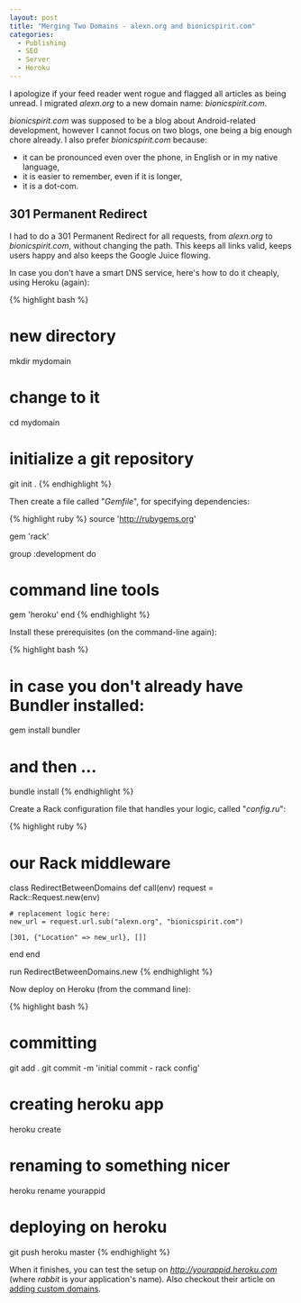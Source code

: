 ```yaml
---
layout: post
title: "Merging Two Domains - alexn.org and bionicspirit.com"
categories:
  - Publishing
  - SEO
  - Server
  - Heroku
---
```


I apologize if your feed reader went rogue and flagged all articles as
being unread. I migrated *alexn.org* to a new domain name:
*bionicspirit.com*.

*bionicspirit.com* was supposed to be a blog about Android-related
development, however I cannot focus on two blogs, one being a big
enough chore already. I also prefer *bionicspirit.com* because:

* it can be pronounced even over the phone, in English or in my native
  language,
* it is easier to remember, even if it is longer,
* it is a dot-com.

## 301 Permanent Redirect

I had to do a 301 Permanent Redirect for all requests, from
*alexn.org* to *bionicspirit.com*, without changing the path. This
keeps all links valid, keeps users happy and also keeps the Google
Juice flowing.

In case you don't have a smart DNS service, here's how to do it
cheaply, using Heroku (again):

{% highlight bash %}
# new directory
mkdir mydomain
# change to it
cd mydomain

# initialize a git repository
git init .
{% endhighlight %}

Then create a file called "*Gemfile*", for specifying dependencies:

{% highlight ruby %}
source 'http://rubygems.org'

gem 'rack'

group :development do
  # command line tools
  gem 'heroku'
end
{% endhighlight %}

Install these prerequisites (on the command-line again):

{% highlight bash %}
# in case you don't already have Bundler installed:
gem install bundler

# and then ...
bundle install 
{% endhighlight %}

Create a Rack configuration file that handles your logic, called
"*config.ru*":

{% highlight ruby %}
# our Rack middleware

class RedirectBetweenDomains
  def call(env)
    request = Rack::Request.new(env)
    
    # replacement logic here:
    new_url = request.url.sub("alexn.org", "bionicspirit.com")

    [301, {"Location" => new_url}, []]
  end
end

run RedirectBetweenDomains.new
{% endhighlight %}

Now deploy on Heroku (from the command line):

{% highlight bash %}
# committing
git add .
git commit -m 'initial commit - rack config'

# creating heroku app
heroku create

# renaming to something nicer
heroku rename yourappid

# deploying on heroku
git push heroku master
{% endhighlight %}

When it finishes, you can test the setup on
*http://yourappid.heroku.com* (where *rabbit* is your application's
name). Also checkout their article on
[adding custom domains](http://devcenter.heroku.com/articles/custom-domains).


